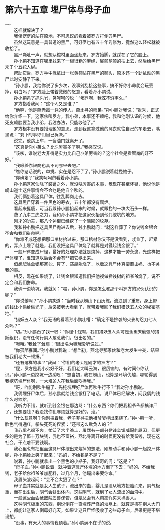 # 第六十五章 埋尸体与母子血

~~
            <br>　　这样就解决了？<br>　　我傻愣愣的站在原地，不可思议的看着被罗方打倒的黑尸。<br>　　虽然这玩意是一具普通的黑尸，可好歹也有五十年的修为，竟然这么轻松就被收拾了。<br>　　黑尸嘶吼一声，就想从棺材里面坐起来，罗方抬脚，就踩在了它的脸上。<br>　　孙小鹏不知道在哪里找来了一根很粗的麻绳，屁颠屁颠的拍上去，然后给黑尸来了个五花大绑。<br>　　帮助它后，罗方手中就拿出一张黄符贴在黑尸的额头，原本还一个劲乱动的黑尸此时安静了下来。<br>　　“孙小鹏，我给你说了多少次，没事别乱接这些事，搞不好你小命就会玩丢掉，明白吗？”罗方脸上带着微微的怒意，看着孙小鹏说。<br>　　孙小鹏抓了抓头发，笑呵呵的说：“老罗啊，我这不没事么。”<br>　　罗方指着我问：“这个人又是谁？”<br>　　“他啊，他是燕赤霞一脉的传人，燕北寻的师弟。”孙小鹏对我说：“张秀，正式给你介绍一下，这家伙叫罗方，我小弟，本事还不赖吧，我和他刚认识的时候，他死皮赖脸要当我小弟，我没办法，只能收他了。”<br>　　罗方根本没有要搭理他的意思，走到我这拿过他的风衣就往自己的车走去，嘴里说：“剩下的事你们自己解决。”<br>　　说完，他跳上车，一轰油门就离开了。<br>　　“这真是你小弟么？比你厉害多了啊。”我感叹说。<br>　　“咳咳，谁说老大非得是实力比自己小弟厉害的？这个社会是看智商的好不好。”<br>　　“我瞅着你智商也高不到哪里去吧。”<br>　　“瞧你这话说的，单挑，实在是忍不了了。”孙小鹏说着就挽袖子。<br>　　“你确定？”我笑呵呵的看着孙小鹏。<br>　　孙小鹏这家伙除了装逼之外，就没啥厉害的本事，我现在甚至怀疑，他说他是崂山道士这件事情会不会也是他自个吹的。<br>　　我们俩抬着这具尸体，往乱葬岗走去。<br>　　这具黑尸穿着一件黑色的寿衣，五十年都没有腐烂。<br>　　看起来挺瘦，可当我跟孙小鹏抬起来的时候，就跟抬的一块大石头一样。<br>　　费了九牛二虎之力，我和孙小鹏才把这家伙抬到他们挖坑的地方。<br>　　刚才的功夫，那八个神棍已经挖了一个简陋的坟墓。<br>　　我和孙小鹏把这具黑尸抛进去后，孙小鹏就问：“就这样葬了？你说钱金银会不会和我们拼命啊。”<br>　　“你难不成还想把那口棺材抬过来，那口棺材你又不是没看到，忒重了，赶紧的，弄点土埋了就是，我们没把这具尸体烧了就算是对得起钱金银了。”<br>　　一般尸体变成尸怪，最好的处理办法就是烧掉，这样才能一劳永逸，光这样把尸体埋了，谁知道以后会不会有**把它挖出来。<br>　　但想起钱金银那家伙，算了，还是别烧了，以后这具尸体真要惹出祸，也不关我的事。<br>　　相反，现在如果烧了，让钱金银知道我们把他视做摇钱树的祖爷爷烧了，说不定会和我们拼命。<br>　　我俩一边填坑，我就问：“喂，孙小鹏，你是怎么和那个叫罗方的家伙认识的呢？”<br>　　“你说他啊？”孙小鹏笑道：“当时我从崂山下山历练，流浪到了重庆，身上带的钱让小偷给偷光了，后来被老大看到了，就带着我回了我们猎妖五人众的秘密基地。”<br>　　“猎妖五人众？”我无语的看着孙小鹏吐槽：“确定不是抄袭的火影的忍刀七人众吗？”<br>　　“切。”孙小鹏白了我一眼：“你懂个屁啊，我们猎妖五人众可是全重庆最强的猎妖组织，没有任何行阴人敢惹我们，很出名的。”<br>　　“哦哦。”我耸了耸肩：“很出名为嘛我没听说过。”<br>　　“你孤陋寡闻。”孙小鹏对我说：“想当初，燕北寻那家伙和老大发生冲突，结果被我们老大一顿揍。”<br>　　“还有这样的事？”我问：“你们的老大是刚才的罗方？”<br>　　“屁，罗方是我小弟好不好，我们老大叫云海，很厉害的，有时间带你认识。”孙小鹏一边挖坑一边感叹：“想当初，我在崂山，也算是环境优越，哪轮得到我挖坑埋尸体啊，一大堆的人在我后面吹捧我。”<br>　　“哥，咋能别吹牛逼了，先挖坑埋好尸体再吹牛行不？”我对孙小鹏说。<br>　　我俩埋好尸体后，孙小鹏就给钱金银打了电话，说尸体已经解决，问我俩的钱什么时候给。<br>　　我听力不错，就听到钱金银在那边骂：“什么东西？你们把我祖爷爷都搞诈尸了，还想要钱？我没找你们麻烦就算是好的，滚。”<br>　　“什么玩意啊？你别拦着我，老子非得把他祖爷爷挖出来烧了。”孙小鹏一听，脸色气得通红，拳头死死的捏紧：“还带这么欺负人的？”<br>　　我心里也很不爽，忙活了大半晚上，虽然有一部分是钱金银威逼的原因，但更多的是为了那十万块钱，我也不富裕，燕北寻离开的时候更没有给我留钱，现在这社会，干点啥不要钱啊。<br>　　我心里也有把里面这具尸体挖出来烧掉的想法，刚想动手和孙小鹏一起挖尸体呢，孙小鹏脸上笑了起来：“妈的，不给钱是不是？”<br>　　说着，孙小鹏就拿出一个黑色的小瓶子，我好奇的问：“这是？”<br>　　“母子血。”孙小鹏说着，就冲着这具尸体埋的地方倒了下去：“妈的，不给我钱，老子给你祖爷爷加肥料，过几个月，他蹦出来要你命。”<br>　　我眉头皱起问：“会不会太狠了点？”<br>　　母子血其实就是女人生孩子，流出来的血，婴儿是刚从地方投胎而来，阴气极重，而在出生后，阴气会排出体内，这些阴气，就到了女人流出的血液中。<br>　　一般这些血会被医院妥善保管，但是总会有人用高价买来祸害人。<br>　　这种阴气极重的东西，别说倒在一直埋葬尸怪的坟墓上，就算是撒在别人大门上，都能让这家人倒霉好几天，如果让这只尸怪吸收了这些母子血，后果更是不堪设想。<br>　　“没事，有天大的事情我顶着。”孙小鹏满不在乎的说。<br>
	